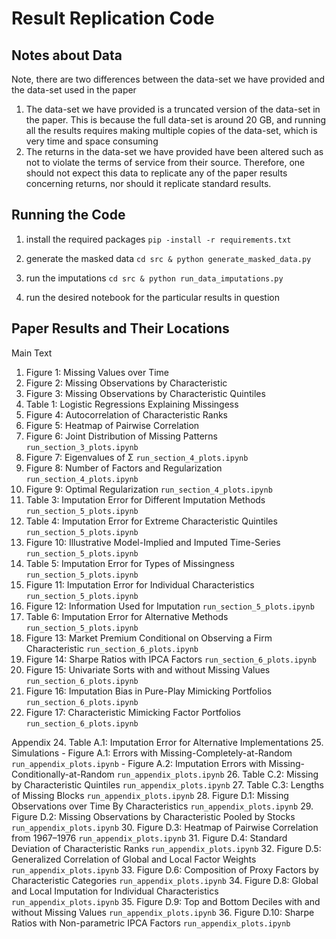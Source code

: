 # Result Replication Code

## Notes about Data

Note, there are two differences between the data-set we have provided and the data-set used in the paper
1. The data-set we have provided is a truncated version of the data-set in the paper. This is because the full data-set is around 20 GB, and running all the results requires making multiple copies of the data-set, which is very time and space consuming
2. The returns in the data-set we have provided have been altered such as not to violate the terms of service from their source. Therefore, one should not expect this data to replicate any of the paper results concerning returns, nor should it replicate standard results.

## Running the Code

1. install the required packages `pip -install -r requirements.txt`

2. generate the masked data `cd src & python generate_masked_data.py`

3. run the imputations `cd src & python run_data_imputations.py`

4. run the desired notebook for the particular results in question


## Paper Results and Their Locations

Main Text
1. Figure 1: Missing Values over Time
2. Figure 2: Missing Observations by Characteristic
3. Figure 3: Missing Observations by Characteristic Quintiles
4. Table 1: Logistic Regressions Explaining Missingess
5. Figure 4: Autocorrelation of Characteristic Ranks
6. Figure 5: Heatmap of Pairwise Correlation
7. Figure 6: Joint Distribution of Missing Patterns `run_section_3_plots.ipynb`
8. Figure 7: Eigenvalues of Σ `run_section_4_plots.ipynb`
9. Figure 8: Number of Factors and Regularization `run_section_4_plots.ipynb`
10. Figure 9: Optimal Regularization `run_section_4_plots.ipynb`
11. Table 3: Imputation Error for Different Imputation Methods `run_section_5_plots.ipynb`
12. Table 4: Imputation Error for Extreme Characteristic Quintiles `run_section_5_plots.ipynb`
13. Figure 10: Illustrative Model-Implied and Imputed Time-Series `run_section_5_plots.ipynb`
14. Table 5: Imputation Error for Types of Missingness `run_section_5_plots.ipynb`
15. Figure 11: Imputation Error for Individual Characteristics `run_section_5_plots.ipynb`
16. Figure 12: Information Used for Imputation `run_section_5_plots.ipynb`
17. Table 6: Imputation Error for Alternative Methods `run_section_5_plots.ipynb`
18. Figure 13: Market Premium Conditional on Observing a Firm Characteristic `run_section_6_plots.ipynb`
19. Figure 14: Sharpe Ratios with IPCA Factors `run_section_6_plots.ipynb`
20. Figure 15: Univariate Sorts with and without Missing Values `run_section_6_plots.ipynb`
21. Figure 16: Imputation Bias in Pure-Play Mimicking Portfolios `run_section_6_plots.ipynb`
22. Figure 17: Characteristic Mimicking Factor Portfolios `run_section_6_plots.ipynb`

Appendix
24. Table A.1: Imputation Error for Alternative Implementations
25. Simulations
    - Figure A.1: Errors with Missing-Completely-at-Random `run_appendix_plots.ipynb`
    - Figure A.2: Imputation Errors with Missing-Conditionally-at-Random `run_appendix_plots.ipynb`
26. Table C.2: Missing by Characteristic Quintiles `run_appendix_plots.ipynb`
27. Table C.3: Lengths of Missing Blocks `run_appendix_plots.ipynb`
28. Figure D.1: Missing Observations over Time By Characteristics `run_appendix_plots.ipynb`
29. Figure D.2: Missing Observations by Characteristic Pooled by Stocks `run_appendix_plots.ipynb`
30. Figure D.3: Heatmap of Pairwise Correlation from 1967–1976 `run_appendix_plots.ipynb`
31. Figure D.4: Standard Deviation of Characteristic Ranks `run_appendix_plots.ipynb`
32. Figure D.5: Generalized Correlation of Global and Local Factor Weights `run_appendix_plots.ipynb`
33. Figure D.6: Composition of Proxy Factors by Characteristic Categories `run_appendix_plots.ipynb`
34. Figure D.8: Global and Local Imputation for Individual Characteristics `run_appendix_plots.ipynb`
35. Figure D.9: Top and Bottom Deciles with and without Missing Values `run_appendix_plots.ipynb`
36. Figure D.10: Sharpe Ratios with Non-parametric IPCA Factors `run_appendix_plots.ipynb`




